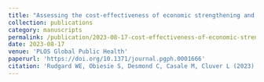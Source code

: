 ```yaml
---
title: "Assessing the cost-effectiveness of economic strengthening and parenting support for preventing violence against adolescents in Mpumalanga Province, South Africa: An economic modelling study using non-randomised data"
collection: publications
category: manuscripts
permalink: /publication/2023-08-17-cost-effectiveness-of-economic-strengthening
date: 2023-08-17
venue: 'PLOS Global Public Health'
paperurl: 'https://doi.org/10.1371/journal.pgph.0001666'
citation: 'Rudgard WE, Obiesie S, Desmond C, Casale M, Cluver L (2023) Assessing the cost-effectiveness of economic strengthening and parenting support for preventing violence against adolescents in Mpumalanga Province, South Africa: An economic modelling study using non-randomised data. PLOS Glob Public Health 3(8): e0001666'
---
```

